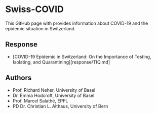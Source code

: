 # Swiss-COVID

This GitHub page with provides information about COVID-19 and the epidemic situation in Switzerland.

## Response
- [COVID-19 Epidemic in Switzerland: On the Importance of Testing, Isolating, and Quarantining][response/TIQ.md]

## Authors
- Prof. Richard Neher, University of Basel
- Dr. Emma Hodcroft, University of Basel
- Prof. Marcel Salathé, EPFL
- PD Dr. Christian L. Althaus, University of Bern
